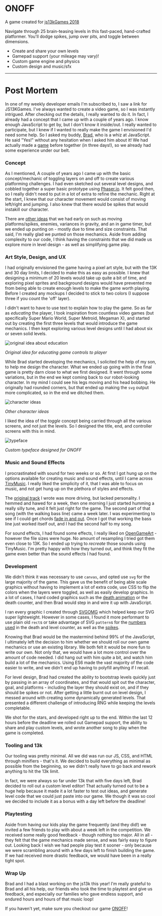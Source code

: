 ONOFF
=====

A game created for [js13kGames 2018](https://js13kgames.com/entries/onoff)

Navigate through 25 brain-teasing levels in this fast-paced, hand-crafted platformer. You'll dodge spikes, jump over pits, and toggle between dimensions.

- Create and share your own levels
- Gamepad support (your mileage may vary)!
- Custom game engine and physics
- Custom design and music/sfx

---

Post Mortem
===========

In one of my weekly developer emails I'm subscribed to, I saw a link for JS13KGames. I've always wanted to create a video game, so I was instantly intrigued. After checking out the details, I really wanted to do it. In fact, I already had a concept that I came up with a couple of years ago. I know enough JavaScript to get by, but I don't know it inside/out. I really wanted to participate, but I knew if I wanted to really make the game I envisioned I'd need some help. So I asked my buddy, [Brad](https://github.com/braddunbar), who is a whiz at JavaScript. He said "Yes!" without any hesitation when I asked him about it! We had actually made a [game](https://game.getharvest.com/) before together (in three days!), so we already had some experience under our belt.

### Concept

As I mentioned, A couple of years ago I came up with the basic concept/mechanic of toggling layers on and off to create various platforming challenges. I had even sketched out several level designs, and cobbled together a super basic prototype using [Phaser.io](http://phaser.io/). It felt good then, so I really didn't need to put in a lot of extra to refine the mechanic. Right at the start, I knew that our character movement would consist of moving left/right and jumping. I also knew that there would be spikes that would instakill our character.

There are [other ideas](https://github.com/starzonmyarmz/js13k-2018/projects/1) that we had early on such as moving platforms/spikes, enemies, variances in gravity, and an in game timer, but we ended up punting on - mostly due to time and size constraints. That said, I'm really glad we punted on those mechanics. Aside from adding complexity to our code, I think having the constraints that we did made us explore more in level design - as well as simplifying game play.

### Art Style, Design, and UX

I had originally envisioned the game having a pixel art style, but with the 13K and 30 day limits, I decided to make this as easy as possible. I knew that designing a minimum of 20 levels would take up quite a bit of time, and exploring pixel sprites and background designs would have prevented me from being able to create enough levels to make the game worth playing. Before I created any mockups I decided to stick to two colors (I suppose three if you count the 'off' layer).

I didn't want to have to use text to explain how to play the game. So as far as _educating_ the player, I took inspiration from countless video games (but specifically Super Mario World, Super Metroid, Megaman X), and started out by creating the first three levels that would introduce the game mechanics. I then kept exploring various level designs until I had about six or seven solid levels.

![original idea about education](https://i.imgur.com/cndNSyh.png)

_Original idea for educating game controls to player_

While Brad started developing the mechanics, I solicited the help of my son, to help me design the character. What we ended up going with in the final game is pretty darn close to what we first designed. It went through some variations, but in the end we kept coming back to our robot-looking character. In my mind I could see his legs moving and his head bobbing. He originally had rounded corners, but that ended up making the `svg` output more complicated, so in the end we ditched them.

![character ideas](https://i.imgur.com/7dEDwT2.png)

_Other character ideas_

I liked the idea of the _toggle_ concept being carried through all the various screens, and not just the levels. So I designed the title, end, and controller screens with this in mind.

![typeface](https://i.imgur.com/S2H19VS.png)

_Custom typeface designed for ONOFF_

### Music and Sound Effects

I procrastinated with sound for two weeks or so. At first I got hung up on the options available for creating music and sound effects, until I came across [TinyMusic](https://github.com/kevincennis/TinyMusic). I really liked the simplicity of it, that I was able to focus on music, and not get hung up on the plethora of styles and effects.

The [original track](http://jsfiddle.net/0k6tLnfd/8/) I wrote was more driving, but lacked personality. I hemmed and hawed for a week, then one morning I just started humming a really silly tune, and it felt just right for the game. The second part of that song (with the walking bass line) came a week later. I was experimenting to see if I could get chords [fade in and out](https://github.com/starzonmyarmz/js13k-2018/blob/gh-pages/src/sound.js#L327-L351). Once I got that working the bass line just worked itself out, and I had the second half to my song.

For sound effects, I had found some effects, I really liked on [OpenGameArt](https://opengameart.org/) - however the file sizes were huge. No amount of resampling I tried got them even close to 13K. So I ended up trying to _recreate_ those sounds using TinyMusic. I'm pretty happy with how they turned out, and think they fit the game even better than the sound effects I had found.

### Development

We didn't think it was necessary to use `canvas`, and opted use `svg` for the large majority of the game. This gave us the benefit of being able scale graphics without having to implement a lot of extra code, use CSS to flip the colors when the layers were toggled, as well as easily develop graphics. In a lot of cases, I hard coded graphics such as the [death animation](https://github.com/starzonmyarmz/js13k-2018/blob/gh-pages/index.html#L135-L159) or the death counter, and then Brad would step in and wire it up with JavaScript.

I ran every graphic I created through [SVGOMG](https://jakearchibald.github.io/svgomg/) which helped keep our SVG super lightweight. However in some cases, I found it more performant to use plain old `rect`s or take advantage of SVG `pattern`s for the [numbers used](https://github.com/starzonmyarmz/js13k-2018/blob/gh-pages/index.html#L107-L118) in the death and level counter, as well as the [spikes](https://github.com/starzonmyarmz/js13k-2018/blob/gh-pages/index.html#L80-L93).

Knowing that Brad would be the mastermind behind 99% of the JavaScript, I ultimately left the decision to him whether we should roll our own game mechanics or use an existing library. We both felt it would be more fun to write our own. Not only that, we would have a lot more control over the amount of code needed. I did hang out with him quite a bit, and watch him build a lot of the mechanics. Using ES6 made the vast majority of the code easier to write, and we didn't end up having to polyfill anything if I recall.

For level design, Brad had created the ability to bootstrap levels quickly just by passing in an array of coordinates, and that would spit out the character, goal, and platforms - including the layer they should exist on, and if they should be spikes or not. After getting a little burnt out on level design, I messed around with creating some dynamically generated levels. That presented a different challenge of introducing RNG while keeping the levels completable.

We shot for the stars, and developed right up to the end. Within the last 12 hours before the deadline we rolled out Gamepad support, the ability to share and play custom levels, and wrote another song to play when the game is completed.

### Tooling and 13k

Our tooling was pretty minimal. All we did was run our JS, CSS, and HTML through minifiers - that's it. We decided to build everything as minimal as possible from the beginning, so we didn't really have to go back and rework anything to hit the 13k limit.

In fact, we were always so far under 13k that with five days left, Brad decided to roll out a custom level editor! That actually turned out to be a huge help because it made it a lot faster to test out ideas, and generate level code that we could just paste into our game. We though it was so cool we decided to include it as a bonus with a day left before the deadline!

### Playtesting

Aside from having our kids play the game frequently (and they did!) we invited a few friends to play with about a week left in the competition. We received some really good feedback - though nothing too major. All in all - they felt that the game mechanics made sense, and was fairly easy to figure out. Looking back I wish we had people play test it sooner - only because we were scrambling around with a few days left to finish building the game. If we had received more drastic feedback, we would have been in a really tight spot.

### Wrap Up

Brad and I had a blast working on the js13k this year! I'm really grateful to Brad and all his help, our friends who took the time to playtest and give us feedback, and especially our families who gave endless support, and endured hours and hours of that music loop!

If you haven't yet, make sure you checkout our game [ONOFF](https://js13kgames.com/entries/onoff)!
